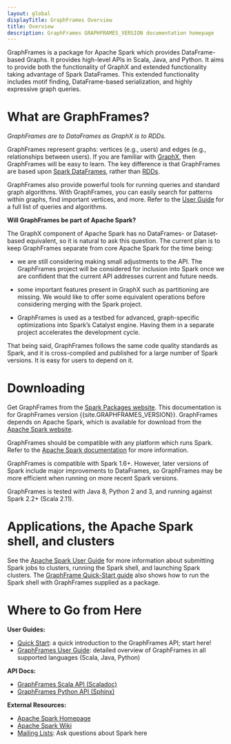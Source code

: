 ```yaml
---
layout: global
displayTitle: GraphFrames Overview
title: Overview
description: GraphFrames GRAPHFRAMES_VERSION documentation homepage
---
```


GraphFrames is a package for Apache Spark which provides DataFrame-based Graphs.
It provides high-level APIs in Scala, Java, and Python.
It aims to provide both the functionality of GraphX and extended functionality taking advantage
of Spark DataFrames.  This extended functionality includes motif finding, DataFrame-based
serialization, and highly expressive graph queries.

# What are GraphFrames?

*GraphFrames are to DataFrames as GraphX is to RDDs.*

GraphFrames represent graphs: vertices (e.g., users) and edges (e.g., relationships between users).
If you are familiar with [GraphX](http://spark.apache.org/docs/latest/graphx-programming-guide.html),
then GraphFrames will be easy to learn.  The key difference is that GraphFrames are based upon
[Spark DataFrames](http://spark.apache.org/docs/latest/sql-programming-guide.html),
rather than [RDDs](http://spark.apache.org/docs/latest/programming-guide.html#resilient-distributed-datasets-rdds).

GraphFrames also provide powerful tools for running queries and standard graph algorithms.
With GraphFrames, you can easily search for patterns within graphs, find important vertices, and more.
Refer to the [User Guide](user-guide.html) for a full list of queries and algorithms.

__Will GraphFrames be part of Apache Spark?__

The GraphX component of Apache Spark has no DataFrames- or Dataset-based equivalent, so it is
natural to ask this question. The current plan is to keep GraphFrames separate from core Apache
Spark for the time being:

* we are still considering making small adjustments to the API. The GraphFrames project will be
considered for inclusion into Spark once we are confident that the current API addresses current
and future needs.

* some important features present in GraphX such as partitioning are missing. We would like to
offer some equivalent operations before considering merging with the Spark project.

* GraphFrames is used as a testbed for advanced, graph-specific optimizations into Spark’s
Catalyst engine. Having them in a separate project accelerates the development cycle.

That being said, GraphFrames follows the same code quality standards as Spark, and it is
cross-compiled and published for a large number of Spark versions. It is
easy for users to depend on it.

# Downloading

Get GraphFrames from the [Spark Packages website](http://spark-packages.org/package/graphframes/graphframes).
This documentation is for GraphFrames version {{site.GRAPHFRAMES_VERSION}}.
GraphFrames depends on Apache Spark, which is available for download from the
[Apache Spark website](http://spark.apache.org).

GraphFrames should be compatible with any platform which runs Spark.
Refer to the [Apache Spark documentation](http://spark.apache.org/docs/latest) for more information.

GraphFrames is compatible with Spark 1.6+.  However, later versions of Spark include major improvements
to DataFrames, so GraphFrames may be more efficient when running on more recent Spark versions.

GraphFrames is tested with Java 8, Python 2 and 3, and running against Spark 2.2+ (Scala 2.11).

# Applications, the Apache Spark shell, and clusters

See the [Apache Spark User Guide](http://spark.apache.org/docs/latest/) for more information about
submitting Spark jobs to clusters, running the Spark shell, and launching Spark clusters.
The [GraphFrame Quick-Start guide](quick-start.html) also shows how to run the Spark shell with
GraphFrames supplied as a package.

# Where to Go from Here

**User Guides:**

* [Quick Start](quick-start.html): a quick introduction to the GraphFrames API; start here!
* [GraphFrames User Guide](user-guide.html): detailed overview of GraphFrames
  in all supported languages (Scala, Java, Python)

**API Docs:**

* [GraphFrames Scala API (Scaladoc)](api/scala/index.html#org.graphframes.package)
* [GraphFrames Python API (Sphinx)](api/python/index.html)

**External Resources:**

* [Apache Spark Homepage](http://spark.apache.org)
* [Apache Spark Wiki](https://cwiki.apache.org/confluence/display/SPARK)
* [Mailing Lists](http://spark.apache.org/mailing-lists.html): Ask questions about Spark here
